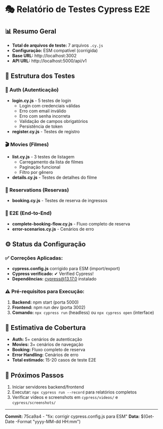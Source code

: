 # 🎭 Relatório de Testes Cypress E2E

## 📊 Resumo Geral
- **Total de arquivos de teste:** 7 arquivos `.cy.js`
- **Configuração:** ESM compatível (corrigida)
- **Base URL:** http://localhost:3002
- **API URL:** http://localhost:5000/api/v1

## 🧪 Estrutura dos Testes

### 📁 Auth (Autenticação)
- **login.cy.js** - 5 testes de login
  - Login com credenciais válidas
  - Erro com email inválido  
  - Erro com senha incorreta
  - Validação de campos obrigatórios
  - Persistência de token
- **register.cy.js** - Testes de registro

### 🎬 Movies (Filmes)
- **list.cy.js** - 3 testes de listagem
  - Carregamento da lista de filmes
  - Paginação funcional
  - Filtro por gênero
- **details.cy.js** - Testes de detalhes do filme

### 🎫 Reservations (Reservas)
- **booking.cy.js** - Testes de reserva de ingressos

### 🔄 E2E (End-to-End)
- **complete-booking-flow.cy.js** - Fluxo completo de reserva
- **error-scenarios.cy.js** - Cenários de erro

## ⚙️ Status da Configuração

### ✅ Correções Aplicadas:
- **cypress.config.js** corrigido para ESM (import/export)
- **Cypress verificado:** ✔ Verified Cypress! 
- **Dependências:** cypress@13.17.0 instalado

### ⚠️ Pré-requisitos para Execução:
1. **Backend:** npm start (porta 5000)
2. **Frontend:** npm run dev (porta 3002)  
3. **Comando:** `npx cypress run` (headless) ou `npx cypress open` (interface)

## 🎯 Estimativa de Cobertura
- **Auth:** 5+ cenários de autenticação
- **Movies:** 3+ cenários de navegação
- **Booking:** Fluxo completo de reserva
- **Error Handling:** Cenários de erro
- **Total estimado:** 15-20 casos de teste E2E

## 📝 Próximos Passos
1. Iniciar servidores backend/frontend
2. Executar: `npx cypress run --record` para relatórios completos
3. Verificar vídeos e screenshots em `cypress/videos/` e `cypress/screenshots/`

---
**Commit:** 75ca9a4 - "fix: corrigir cypress.config.js para ESM"
**Data:** $(Get-Date -Format "yyyy-MM-dd HH:mm")